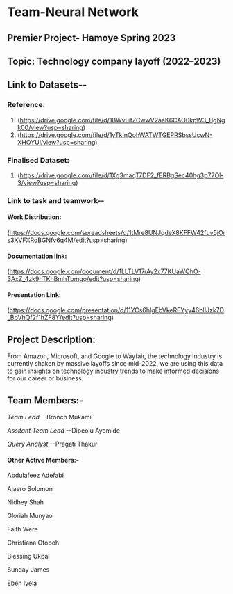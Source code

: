 # Team-Neural Network 
## Premier Project- Hamoye Spring 2023
## Topic: Technology company layoff (2022–2023)
## Link to Datasets-- 
### Reference:
1. (https://drive.google.com/file/d/1BWvuitZCwwV2aaK6CAO0kpW3_BgNgk00/view?usp=sharing)
2. (https://drive.google.com/file/d/1yTkInQohWATWTGEPRSbssUcwN-XHOYUi/view?usp=sharing)
### Finalised Dataset:
1. (https://drive.google.com/file/d/1Xg3maqT7DF2_fERBgSec40hg3p77Ol-3/view?usp=sharing)
### Link to task and teamwork-- 
#### Work Distribution:
(https://docs.google.com/spreadsheets/d/1tMre8UNJqdeX8KFFW42fuv5jOrs3XVFXRoBGNfv6q4M/edit?usp=sharing)
#### Documentation link:
(https://docs.google.com/document/d/1LLTLV17rAy2x77KUaWQhO-3AxZ_4zk9hTKhBmhTbmgo/edit?usp=sharing)
#### Presentation Link:
(https://docs.google.com/presentation/d/11YCs6hIgEbVkeRFYyy46blIJzk7D_BbVhQf2f1hZF8Y/edit?usp=sharing)
## Project Description:

From Amazon, Microsoft, and Google to Wayfair, the technology industry is currently shaken by massive layoffs since mid-2022, we are using this data to gain insights on technology industry trends to make informed decisions for our career or business.

## Team Members:-
*Team Lead* --Bronch Mukami

*Assitant Team Lead* --Dipeolu Ayomide

*Query Analyst* --Pragati Thakur

#### Other Active Members:-
Abdulafeez Adefabi

Ajaero Solomon

Nidhey Shah

Gloriah Munyao

Faith Were

Christiana Otoboh

Blessing Ukpai

Sunday James

Eben Iyela
